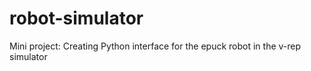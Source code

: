 # robot-simulator
Mini project: Creating Python interface for the epuck robot in the v-rep simulator
